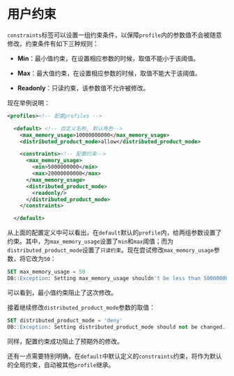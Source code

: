 # 用户约束

`constraints`标签可以设置一组约束条件，以保障`profile`内的参数值不会被随意修改。约束条件有如下三种规则：

- **Min**：最小值约束，在设置相应参数的时候，取值不能小于该阈值。

- **Max**：最大值约束，在设置相应参数的时候，取值不能大于该阈值。

- **Readonly**：只读约束，该参数值不允许被修改。

现在举例说明：

```xml
<profiles><!-- 配置profiles -->

  <default> <!-- 自定义名称, 默认角色-->
    <max_memory_usage>10000000000</max_memory_usage>
    <distributed_product_mode>allow</distributed_product_mode>

    <constraints><!-- 配置约束-->
      <max_memory_usage>
        <min>5000000000</min>
        <max>20000000000</max>
      </max_memory_usage>
      <distributed_product_mode>
        <readonly/>
      </distributed_product_mode>
    </constraints>

  </default>
```

从上面的配置定义中可以看出，在`default`默认的`profile`内，给两组参数设置了约束。其中，为`max_memory_usage`设置了`min`和`max`阈值；而为`distributed_product_mode`设置了`只读约束`。现在尝试修改`max_memory_usage`参数，将它改为`50`：

```sql
SET max_memory_usage = 50
DB::Exception: Setting max_memory_usage shouldn't be less than 5000000000.
```

可以看到，最小值约束阻止了这次修改。

接着继续修改`distributed_product_mode`参数的取值：

```sql
SET distributed_product_mode = 'deny'
DB::Exception: Setting distributed_product_mode should not be changed.
```

同样，配置约束成功阻止了预期外的修改。

还有一点需要特别明确，在`default`中默认定义的`constraints`约束，将作为默认的全局约束，自动被其他`profile`继承。
